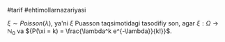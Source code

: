 #tarif 
#ehtimollarnazariyasi 

${\xi \sim Poisson(\lambda)}$, ya'ni $\xi$ Puasson taqsimotidagi tasodifiy son, agar ${\xi:\Omega \to \mathbb{N}_0}$ va ${P(\xi = k) = \frac{\lambda^k e^{-\lambda}}{k!}}$.